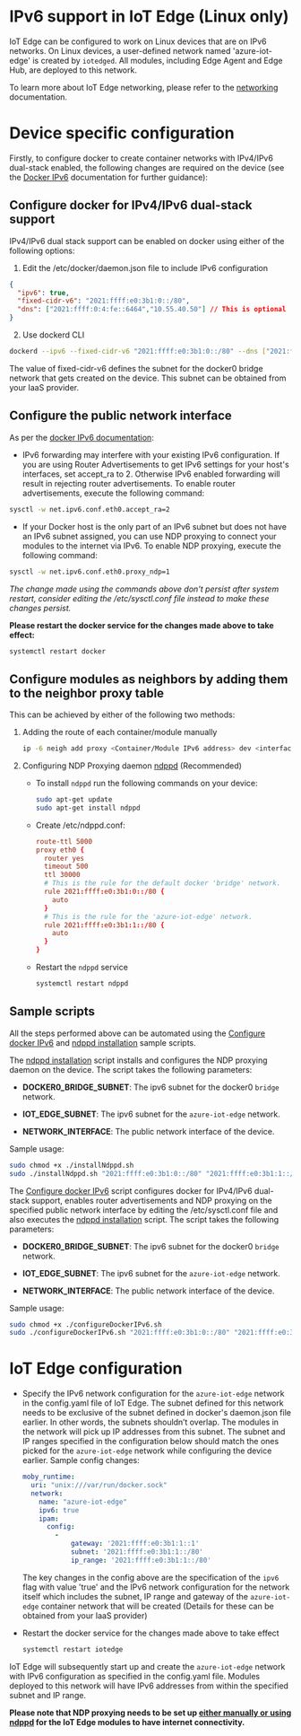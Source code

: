 # IPv6 support in IoT Edge (Linux only)

IoT Edge can be configured to work on Linux devices that are on IPv6 networks. On Linux devices, a user-defined network named 'azure-iot-edge' is created by `iotedged`. All modules, including Edge Agent and Edge Hub, are deployed to this network.

To learn more about IoT Edge networking, please refer to the [networking](./networking.md) documentation.

# Device specific configuration

Firstly, to configure docker to create container networks with IPv4/IPv6 dual-stack enabled, the following changes are required on the device (see the [Docker IPv6][1] documentation for further guidance):

## Configure docker for IPv4/IPv6 dual-stack support

IPv4/IPv6 dual stack support can be enabled on docker using either of the following options:

1. Edit the /etc/docker/daemon.json file to include IPv6 configuration

  ```json
  {
    "ipv6": true,
    "fixed-cidr-v6": "2021:ffff:e0:3b1:0::/80",
    "dns": ["2021:ffff:0:4:fe::6464","10.55.40.50"] // This is optional
  }
  ```

2. Use dockerd CLI

```bash
dockerd --ipv6 --fixed-cidr-v6 "2021:ffff:e0:3b1:0::/80" --dns ["2021:ffff:0:4:fe::6464","10.55.40.50"]
```

The value of fixed-cidr-v6 defines the subnet for the docker0 bridge network that gets created on the device. This subnet can be obtained from your IaaS provider.

## Configure the public network interface

As per the [docker IPv6 documentation][1]:

* IPv6 forwarding may interfere with your existing IPv6 configuration. If you are using Router Advertisements to get IPv6 settings for your host's interfaces, set accept_ra to 2. Otherwise IPv6 enabled forwarding will result in rejecting router advertisements. To enable router advertisements, execute the following command:

```bash
sysctl -w net.ipv6.conf.eth0.accept_ra=2
```

* If your Docker host is the only part of an IPv6 subnet but does not have an IPv6 subnet assigned, you can use NDP proxying to connect your modules to the internet via IPv6. To enable NDP proxying, execute the following command:

```bash
sysctl -w net.ipv6.conf.eth0.proxy_ndp=1
```

*The change made using the commands above don't persist after system restart, consider editing the /etc/sysctl.conf file instead to make these changes persist.*

**Please restart the docker service for the changes made above to take effect:**

```bash
systemctl restart docker
```

## Configure modules as neighbors by adding them to the neighbor proxy table

This can be achieved by either of the following two methods:

1. Adding the route of each container/module manually

    ```bash
    ip -6 neigh add proxy <Container/Module IPv6 address> dev <interface such as 'eth0'>
    ```

2. Configuring NDP Proxying daemon [ndppd][2] (Recommended)

   * To install `ndppd` run the following commands on your device:

      ```bash
      sudo apt-get update
      sudo apt-get install ndppd
      ```

   * Create /etc/ndppd.conf:

      ```conf
      route-ttl 5000
      proxy eth0 {
        router yes
        timeout 500
        ttl 30000
        # This is the rule for the default docker 'bridge' network.
        rule 2021:ffff:e0:3b1:0::/80 {
          auto
        }
        # This is the rule for the 'azure-iot-edge' network.
        rule 2021:ffff:e0:3b1:1::/80 {
          auto
        }
      }
      ```

   * Restart the `ndppd` service

      ```bash
      systemctl restart ndppd
      ```

## Sample scripts

All the steps performed above can be automated using the [Configure docker IPv6][3] and [ndppd installation][4] sample scripts.

The [ndppd installation][4] script installs and configures the NDP proxying daemon on the device. The script takes the following parameters:

* **DOCKER0_BRIDGE_SUBNET**: The ipv6 subnet for the docker0 `bridge` network.

* **IOT_EDGE_SUBNET**: The ipv6 subnet for the `azure-iot-edge` network.

* **NETWORK_INTERFACE**: The public network interface of the device.

Sample usage:

```bash
sudo chmod +x ./installNdppd.sh
sudo ./installNdppd.sh "2021:ffff:e0:3b1:0::/80" "2021:ffff:e0:3b1:1::/80" eth0
```

The [Configure docker IPv6][3] script configures docker for IPv4/IPv6 dual-stack support, enables router advertisements and NDP proxying on the specified public network interface by editing the /etc/sysctl.conf file and
also executes the [ndppd installation][4] script. The script takes the following parameters:

* **DOCKER0_BRIDGE_SUBNET**: The ipv6 subnet for the docker0 `bridge` network.

* **IOT_EDGE_SUBNET**: The ipv6 subnet for the `azure-iot-edge` network.

* **NETWORK_INTERFACE**: The public network interface of the device.

Sample usage:

```bash
sudo chmod +x ./configureDockerIPv6.sh
sudo ./configureDockerIPv6.sh "2021:ffff:e0:3b1:0::/80" "2021:ffff:e0:3b1:1::/80" eth0
```

# IoT Edge configuration

* Specify the IPv6 network configuration for the `azure-iot-edge` network in the config.yaml file of IoT Edge. The subnet defined for this network needs to be exclusive of the subnet defined in docker's daemon.json file earlier. In other words, the subnets shouldn’t overlap. The modules in the network will pick up IP addresses from this subnet. The subnet and IP ranges specified in the configuration below should match the ones picked for the `azure-iot-edge` network while configuring the device earlier.
Sample config changes:

  ```yaml
  moby_runtime:
    uri: "unix:///var/run/docker.sock"
    network:
      name: "azure-iot-edge"
      ipv6: true
      ipam:
        config:
          - 
              gateway: '2021:ffff:e0:3b1:1::1'
              subnet: '2021:ffff:e0:3b1:1::/80'
              ip_range: '2021:ffff:e0:3b1:1::/80'
  ```

  The key changes in the config above are the specification of the `ipv6` flag with value 'true' and the IPv6 network configuration for the network itself which includes the subnet, IP range and gateway of the `azure-iot-edge` container network that will be created (Details for these can be obtained from your IaaS provider)

* Restart the docker service for the changes made above to take effect

  ```bash
  systemctl restart iotedge
  ```

IoT Edge will subsequently start up and create the `azure-iot-edge` network with IPv6 configuration as specified in the config.yaml file. Modules deployed to this network will have IPv6 addresses from within the specified subnet and IP range.

**Please note that NDP proxying needs to be set up [either manually or using ndppd](#configure-modules-as-neighbors-by-adding-them-to-the-neighbor-proxy-table) for the IoT Edge modules to have internet connectivity.**

[1]: https://docs.docker.com/v17.09/engine/userguide/networking/default_network/ipv6/
[2]: https://github.com/DanielAdolfsson/ndppd
[3]: ../scripts/linux/configureDockerIPv6.sh
[4]: ../scripts/linux/installNdppd.sh
